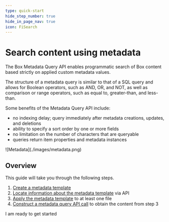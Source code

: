 ```yaml
---
type: quick-start
hide_step_number: true
hide_in_page_nav: true
icon: FiSearch
---
```


# Search content using metadata

The Box Metadata Query API enables programmatic search of Box content based
strictly on applied custom metadata values.

The structure of a metadata query is similar to that of a SQL query and allows
for Boolean operators, such as AND, OR, and NOT, as well as comparison or range
operators, such as equal to, greater-than, and less-than.

Some benefits of the Metadata Query API include:

* no indexing delay; query immediately after metadata creations, updates, and deletions
* ability to specify a sort order by one or more fields
* no limitation on the number of characters that are queryable
* queries return item properties and metadata instances

<ImageFrame center>
    ![Metadata](./images/metadata.png)
</ImageFrame>

## Overview

This guide will take you through the following steps.

1. [Create a metadata template][stepone]
2. [Locate information about the metadata template][steptwo] via API
3. [Apply the metadata template][stepthree] to at least one file
4. [Construct a metadata query API call][stepfour] to obtain the content from step 3

<Next>
  I am ready to get started
</Next>

[stepone]: g://search/quick-start/create-metadata-template/
[steptwo]: g://search/quick-start/locate-template-info/
[stepthree]: g://search/quick-start/apply-template-to-file/
[stepfour]: g://search/quick-start/metadata-query-api/
